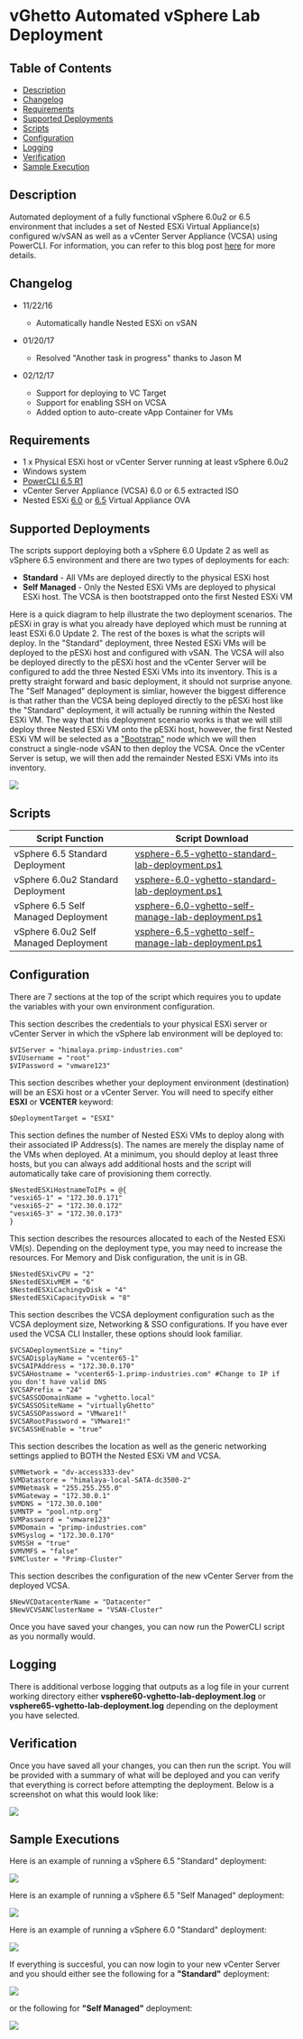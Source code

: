 # vGhetto Automated vSphere Lab Deployment

## Table of Contents

* [Description](#Description)
* [Changelog](#Changelog)
* [Requirements](#requirements)
* [Supported Deployments](#supported-deployments)
* [Scripts](#scripts)
* [Configuration](#configuration)
* [Logging](#logging)
* [Verification](#verification)
* [Sample Execution](#sample-execution)

## Description

Automated deployment of a fully functional vSphere 6.0u2 or 6.5 environment that includes a set of Nested ESXi Virtual Appliance(s) configured w/vSAN as well as a vCenter Server Appliance (VCSA) using PowerCLI. For information, you can refer to this blog post [here](http://www.virtuallyghetto.com/2016/11/vghetto-automated-vsphere-lab-deployment-for-vsphere-6-0u2-vsphere-6-5.html) for more details.

## Changelog

* 11/22/16
  * Automatically handle Nested ESXi on vSAN

* 01/20/17
  * Resolved "Another task in progress" thanks to Jason M

* 02/12/17
  * Support for deploying to VC Target
  * Support for enabling SSH on VCSA
  * Added option to auto-create vApp Container for VMs

## Requirements
* 1 x Physical ESXi host or vCenter Server running at least vSphere 6.0u2
* Windows system
* [PowerCLI 6.5 R1](https://my.vmware.com/group/vmware/details?downloadGroup=PCLI650R1&productId=568)
* vCenter Server Appliance (VCSA) 6.0 or 6.5 extracted ISO
* Nested ESXi [6.0](http://www.virtuallyghetto.com/2015/12/deploying-nested-esxi-is-even-easier-now-with-the-esxi-virtual-appliance.html) or [6.5](http://www.virtuallyghetto.com/2016/11/esxi-6-5-virtual-appliance-is-now-available.html) Virtual Appliance OVA

## Supported Deployments

The scripts support deploying both a vSphere 6.0 Update 2 as well as vSphere 6.5 environment and there are two types of deployments for each:
* **Standard** - All VMs are deployed directly to the physical ESXi host
* **Self Managed** - Only the Nested ESXi VMs are deployed to physical ESXi host. The VCSA is then bootstrapped onto the first Nested ESXi VM

Here is a quick diagram to help illustrate the two deployment scenarios. The pESXi in gray is what you already have deployed which must be running at least ESXi 6.0 Update 2. The rest of the boxes is what the scripts will deploy. In the "Standard" deployment, three Nested ESXi VMs will be deployed to the pESXi host and configured with vSAN. The VCSA will also be deployed directly to the pESXi host and the vCenter Server will be configured to add the three Nested ESXi VMs into its inventory. This is a pretty straight forward and basic deployment, it should not surprise anyone. The "Self Managed" deployment is simliar, however the biggest difference is that rather than the VCSA being deployed directly to the pESXi host like the "Standard" deployment, it will actually be running within the Nested ESXi VM. The way that this deployment scenario works is that we will still deploy three Nested ESXi VM onto the pESXi host, however, the first Nested ESXi VM will be selected as a ["Bootstrap"](http://www.virtuallyghetto.com/2013/09/how-to-bootstrap-vcenter-server-onto_9.html) node which we will then construct a single-node vSAN to then deploy the VCSA. Once the vCenter Server is setup, we will then add the remainder Nested ESXi VMs into its inventory.

![](vsphere-6.5-vghetto-lab-deployment-0.png)

## Scripts
| Script Function | Script Download |
|-----------------|-----------------|
| vSphere 6.5 Standard Deployment | [vsphere-6.5-vghetto-standard-lab-deployment.ps1](vsphere-6.5-vghetto-standard-lab-deployment.ps1) |
| vSphere 6.0u2 Standard Deployment | [vsphere-6.0-vghetto-standard-lab-deployment.ps1](vsphere-6.0-vghetto-standard-lab-deployment.ps1) |
| vSphere 6.5 Self Managed Deployment | [vsphere-6.0-vghetto-self-manage-lab-deployment.ps1](vsphere-6.0-vghetto-self-manage-lab-deployment.ps1) |
| vSphere 6.0u2 Self Managed Deployment | [vsphere-6.5-vghetto-self-manage-lab-deployment.ps1](vsphere-6.5-vghetto-self-manage-lab-deployment.ps1) |

## Configuration

There are 7 sections at the top of the script which requires you to update the variables with your own environment configuration.

This section describes the credentials to your physical ESXi server or vCenter Server in which the vSphere lab environment will be deployed to:
```console
$VIServer = "himalaya.primp-industries.com"
$VIUsername = "root"
$VIPassword = "vmware123"
```

This section describes whether your deployment environment (destination) will be an ESXi host or a vCenter Server. You will need to specify either **ESXI** or **VCENTER** keyword:
```console
$DeploymentTarget = "ESXI"
```

This section defines the number of Nested ESXi VMs to deploy along with their associated IP Address(s). The names are merely the display name of the VMs when deployed. At a minimum, you should deploy at least three hosts, but you can always add additional hosts and the script will automatically take care of provisioning them correctly.
```console
$NestedESXiHostnameToIPs = @{
"vesxi65-1" = "172.30.0.171"
"vesxi65-2" = "172.30.0.172"
"vesxi65-3" = "172.30.0.173"
}
```

This section describes the resources allocated to each of the Nested ESXi VM(s). Depending on the deployment type, you may need to increase the resources. For Memory and Disk configuration, the unit is in GB.
```console
$NestedESXivCPU = "2"
$NestedESXivMEM = "6"
$NestedESXiCachingvDisk = "4"
$NestedESXiCapacityvDisk = "8"
```

This section describes the VCSA deployment configuration such as the VCSA deployment size, Networking & SSO configurations. If you have ever used the VCSA CLI Installer, these options should look familiar.
```console
$VCSADeploymentSize = "tiny"
$VCSADisplayName = "vcenter65-1"
$VCSAIPAddress = "172.30.0.170"
$VCSAHostname = "vcenter65-1.primp-industries.com" #Change to IP if you don't have valid DNS
$VCSAPrefix = "24"
$VCSASSODomainName = "vghetto.local"
$VCSASSOSiteName = "virtuallyGhetto"
$VCSASSOPassword = "VMware1!"
$VCSARootPassword = "VMware1!"
$VCSASSHEnable = "true"
```

This section describes the location as well as the generic networking settings applied to BOTH the Nested ESXi VM and VCSA.
```console
$VMNetwork = "dv-access333-dev"
$VMDatastore = "himalaya-local-SATA-dc3500-2"
$VMNetmask = "255.255.255.0"
$VMGateway = "172.30.0.1"
$VMDNS = "172.30.0.100"
$VMNTP = "pool.ntp.org"
$VMPassword = "vmware123"
$VMDomain = "primp-industries.com"
$VMSyslog = "172.30.0.170"
$VMSSH = "true"
$VMVMFS = "false"
$VMCluster = "Primp-Cluster"
```

This section describes the configuration of the new vCenter Server from the deployed VCSA.
```console
$NewVCDatacenterName = "Datacenter"
$NewVCVSANClusterName = "VSAN-Cluster"
```

Once you have saved your changes, you can now run the PowerCLI script as you normally would.

## Logging

There is additional verbose logging that outputs as a log file in your current working directory either **vsphere60-vghetto-lab-deployment.log** or **vsphere65-vghetto-lab-deployment.log** depending on the deployment you have selected.

## Verification

Once you have saved all your changes, you can then run the script. You will be provided with a summary of what will be deployed and you can verify that everything is correct before attempting the deployment. Below is a screenshot on what this would look like:

![](vsphere-6.5-vghetto-lab-deployment-4.png)

## Sample Executions

Here is an example of running a vSphere 6.5 "Standard" deployment:

![](vsphere-6.5-vghetto-lab-deployment-1.png)

Here is an example of running a vSphere 6.5 "Self Managed" deployment:

![](vsphere-6.5-vghetto-lab-deployment-2.png)

Here is an example of running a vSphere 6.0 "Standard" deployment:

![](vsphere-6.5-vghetto-lab-deployment-3.png)

If everything is succesful, you can now login to your new vCenter Server and you should either see the following for a **"Standard"** deployment:

![](vsphere-6.5-vghetto-lab-deployment-5.png)

or the following for **"Self Managed"** deployment:

![](vsphere-6.5-vghetto-lab-deployment-6.png)
